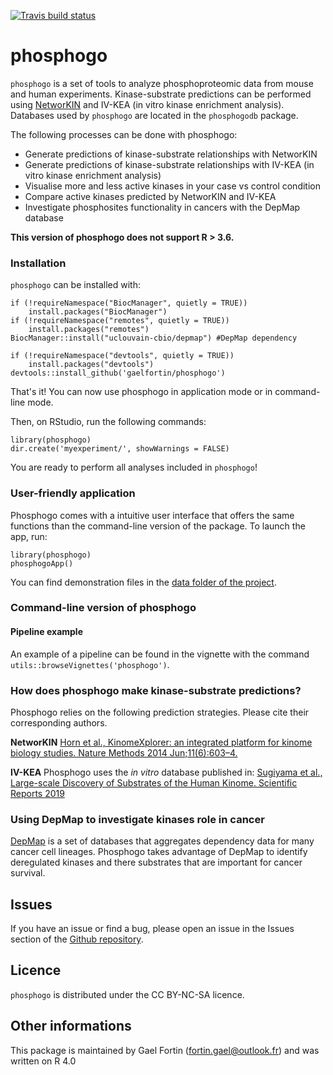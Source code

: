 <!-- badges: start -->
  [![Travis build status](https://travis-ci.com/gaelfortin/phosphogo.svg?branch=master)](https://travis-ci.com/gaelfortin/phosphogo)
  <!-- badges: end -->
  
# __phosphogo__
`phosphogo` is a set of tools to analyze phosphoproteomic data from
mouse and human experiments. Kinase-substrate predictions can
be performed using [NetworKIN](http://kinomexplorer.info) and 
IV-KEA (in vitro kinase enrichment analysis). Databases used by `phosphogo`
are located in the `phosphogodb` package.

The following processes can be done with phosphogo:

- Generate predictions of kinase-substrate relationships with NetworKIN
- Generate predictions of kinase-substrate relationships with IV-KEA 
(in vitro kinase enrichment analysis)
- Visualise more and less active kinases in your case vs control condition
- Compare active kinases predicted by NetworKIN and IV-KEA
- Investigate phosphosites functionality in cancers with the DepMap database


__This version of phosphogo does not support R > 3.6.__

### __Installation__
`phosphogo` can be installed with:

```
if (!requireNamespace("BiocManager", quietly = TRUE))
    install.packages("BiocManager")
if (!requireNamespace("remotes", quietly = TRUE))
    install.packages("remotes")
BiocManager::install("uclouvain-cbio/depmap") #DepMap dependency

if (!requireNamespace("devtools", quietly = TRUE))
    install.packages("devtools")
devtools::install_github('gaelfortin/phosphogo')
```
That's it! You can now use phosphogo in application mode or in command-line mode.


Then, on RStudio, run the following commands:

```
library(phosphogo)
dir.create('myexperiment/', showWarnings = FALSE) 
```

You are ready to perform all analyses included in `phosphogo`!

### User-friendly application

Phosphogo comes with a intuitive user interface that offers the same functions
than the command-line version of the package. To launch the app, run:

```
library(phosphogo)
phosphogoApp()
```

You can find demonstration files in the [data folder of the project](https://github.com/gaelfortin/phosphogo/tree/master/data).

### __Command-line version of phosphogo__

#### Pipeline example

An example of a pipeline can be found in the vignette with the command
`utils::browseVignettes('phosphogo')`.


### __How does phosphogo make kinase-substrate predictions?__
Phosphogo relies on the following prediction strategies. Please cite their corresponding authors.

__NetworKIN__
[Horn et al., KinomeXplorer: an integrated platform for kinome biology studies. Nature Methods 2014 Jun;11(6):603–4.](http://www.nature.com/nmeth/journal/v11/n6/full/nmeth.2968.html)

__IV-KEA__
Phosphogo uses the *in vitro* database published in:
[Sugiyama et al., Large-scale Discovery of Substrates of the Human Kinome. Scientific Reports 2019](https://www.nature.com/articles/s41598-019-46385-4)

### __Using DepMap to investigate kinases role in cancer__
[DepMap](https://depmap.org/portal/) is a set of databases that aggregates dependency data for many cancer cell lineages. Phosphogo takes advantage of DepMap to identify deregulated kinases and there substrates that are important for cancer survival.

## Issues
If you have an issue or find a bug, please open an issue
in the Issues section of the [Github repository](https://github.com/gaelfortin/phosphogo/issues).

## Licence
`phosphogo` is distributed under the CC BY-NC-SA licence.

## Other informations
This package is maintained by Gael Fortin (fortin.gael@outlook.fr) and was written
on R 4.0
